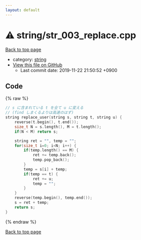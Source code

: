 ```yaml
---
layout: default
---
```


<!-- mathjax config similar to math.stackexchange -->
<script type="text/javascript" async
  src="https://cdnjs.cloudflare.com/ajax/libs/mathjax/2.7.5/MathJax.js?config=TeX-MML-AM_CHTML">
</script>
<script type="text/x-mathjax-config">
  MathJax.Hub.Config({
    TeX: { equationNumbers: { autoNumber: "AMS" }},
    tex2jax: {
      inlineMath: [ ['$','$'] ],
      processEscapes: true
    },
    "HTML-CSS": { matchFontHeight: false },
    displayAlign: "left",
    displayIndent: "2em"
  });
</script>

<script type="text/javascript" src="https://cdnjs.cloudflare.com/ajax/libs/jquery/3.4.1/jquery.min.js"></script>
<script src="https://cdn.jsdelivr.net/npm/jquery-balloon-js@1.1.2/jquery.balloon.min.js" integrity="sha256-ZEYs9VrgAeNuPvs15E39OsyOJaIkXEEt10fzxJ20+2I=" crossorigin="anonymous"></script>
<script type="text/javascript" src="../../assets/js/copy-button.js"></script>
<link rel="stylesheet" href="../../assets/css/copy-button.css" />


# :warning: string/str_003_replace.cpp
<a href="../../index.html">Back to top page</a>

* category: <a href="../../index.html#b45cffe084dd3d20d928bee85e7b0f21">string</a>
* <a href="{{ site.github.repository_url }}/blob/master/string/str_003_replace.cpp">View this file on GitHub</a>
    - Last commit date: 2019-11-22 21:50:52 +0900




## Code
{% raw %}
```cpp
// s に含まれている t を全て u に変える
// (find しまくるよりは高速のはず)
string replace_user(string s, string t, string u) {
    reverse(t.begin(), t.end());
    size_t N = s.length(), M = t.length();
    if(N < M) return s;

    string ret = "", temp = "";
    for(size_t i=0; i<N; i++) {
        if(temp.length() == M) {
            ret += temp.back();
            temp.pop_back();
        }
        temp = s[i] + temp;
        if(temp == t) {
            ret += u;
            temp = "";
        }
    }
    reverse(temp.begin(), temp.end());
    s = ret + temp;
    return s;
}
```
{% endraw %}

<a href="../../index.html">Back to top page</a>

